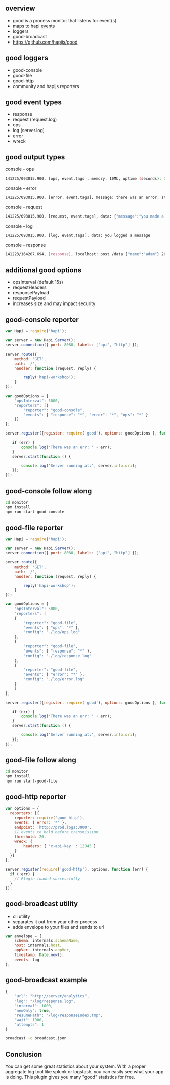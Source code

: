 ## overview
- good is a process monitor that listens for event(s)
- maps to hapi <a href="https://github.com/hapijs/hapi/blob/master/API.md#server-events">events</a>
- loggers
- good-broadcast
- <a href="https://github.com/hapijs/good">https://github.com/hapijs/good</a>

## good loggers
- good-console
- good-file
- good-http
- community and hapijs reporters

## good event types
- response
- request (request.log)
- ops
- log (server.log)
- error
- wreck

## good output types
console - ops
```bash
141225/093015.900, [ops, event.tags], memory: 10Mb, uptime (seconds): 1000, load: [ 1.650390625, 1.6162109375, 1.65234375 ]
```
console - error
```bash
141225/093015.900, [error, event.tags], message: there was an error, stack: eventData.stack
```
console - request
```bash
141225/093015.900, [request, event.tags], data: {"message":"you made a request to a resource"}
```
console - log
```bash
141225/093015.900, [log, event.tags], data: you logged a message
```
console - response
```bash
141223/164207.694, [response], localhost: post /data {"name":"adam"} 200 (150ms) response payload: {"foo":"bar","value":1}</li>
```

## additional good options
- opsInterval (default 15s)
- requestHeaders
- responsePayload
- requestPayload
- increases size and may impact security

## good-console reporter

```javascript
var Hapi = require('hapi');

var server = new Hapi.Server();
server.connection({ port: 8080, labels: ["api", "http"] });

server.route({
    method: 'GET',
    path: '/',
    handler: function (request, reply) {

        reply('hapi-workshop');
    }
});

var goodOptions = {
    "opsInterval": 5000,
    "reporters": [{
        "reporter": "good-console",
        "events": { "response": "*", "error": "*", "ops": "*" }
    }]
};

server.register({register: require('good'), options: goodOptions }, function(err) {

   if (err) {
       console.log('There was an err: ' + err);
   }
   server.start(function () {

       console.log('Server running at:', server.info.uri);
   });
});
```

## good-console follow along
```bash
cd monitor
npm install
npm run start-good-console
```

## good-file reporter
```javascript
var Hapi = require('hapi');

var server = new Hapi.Server();
server.connection({ port: 8080, labels: ["api", "http"] });

server.route({
    method: 'GET',
    path: '/',
    handler: function (request, reply) {

        reply('hapi-workshop');
    }
});

var goodOptions = {
    "opsInterval": 5000,
    "reporters": [
    {
        "reporter": "good-file",
        "events": { "ops": "*" },
        "config": "./log/ops.log"
    },
    {
        "reporter": "good-file",
        "events": { "response": "*" },
        "config": "./log/response.log"
    },
    {
        "reporter": "good-file",
        "events": { "error": "*" },
        "config": "./log/error.log"
    }
    ]
};

server.register({register: require('good'), options: goodOptions }, function(err) {

   if (err) {
       console.log('There was an err: ' + err);
   }
   server.start(function () {

       console.log('Server running at:', server.info.uri);
   });
});
```
## good-file follow along
```bash
cd monitor
npm install
npm run start-good-file
```

## good-http reporter
```javascript
var options = {
  reporters: [{
    reporter: require('good-http'),
    events: { error: '*' },
    endpoint: 'http://prod.logs:3000',
    // events to hold before transmission
    threshold: 20,
    wreck: {
        headers: { 'x-api-key' : 12345 }
    }
  }]
};

server.register(require('good-http'), options, function (err) {
  if (!err) {
    // Plugin loaded successfully
  }
});
```

## good-broadcast utility
- cli utility
- separates it out from your other process
- adds envelope to your files and sends to url

```javascript
var envelope = {
    schema: internals.schemaName,
    host: internals.host,
    appVer: internals.appVer,
    timestamp: Date.now(),
    events: log
};
```

## good-broadcast example

```javascript
{
    "url": "http://server/analytics",
    "log": "/log/response.log",
    "interval": 1000,
    "newOnly": true,
    "resumePath": "/log/responseIndex.tmp",
    "wait": 1000,
    "attempts": 1
}
```
```bash
broadcast -c broadcast.json
```

## Conclusion

You can get some great statistics about your system.  With a proper aggregate log tool like splunk or logstash, you can easily see what your app is doing.  This plugin gives you many "good" statistics for free.
